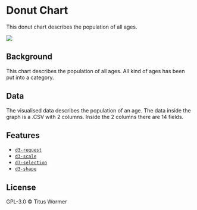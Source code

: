 # Donut Chart
This donut chart describes the population of all ages.

[![][cover]][url]

## Background
This chart describes the population of all ages. All kind of ages has been put into a category.

## Data
The visualised data describes the population of an age. The data inside the graph is a .CSV with 2 columns. Inside the 2 columns there are 14 fields.

## Features
- [`d3-request`](https://github.com/d3/d3-request#api-reference)
- [`d3-scale`](https://github.com/d3/d3-scale#api-reference)
- [`d3-selection`](https://github.com/d3/d3-selection#api-reference)
- [`d3-shape`](https://github.com/d3/d3-shape#api-reference)

## License
GPL-3.0 © Titus Wormer

[cover]: preview.png

[url]: https://github.com/cmda-fe3/course-17-18/tree/master/site/class-2-style

